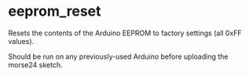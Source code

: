 # eeprom_reset

Resets the contents of the Arduino EEPROM to factory settings (all 0xFF values).

Should be run on any previously-used Arduino before uploading the morse24 sketch.
